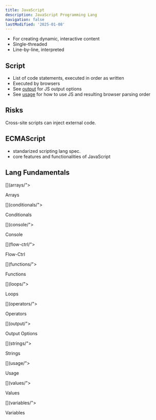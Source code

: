 ```yaml
---
title: JavaScript
description: JavaScript Programming Lang
navigation: false
lastModified: '2025-01-08'
---
```


- For creating dynamic, interactive content
- Single-threaded
- Line-by-line, interpreted

## Script

- List of code statements, executed in order as written
- Executed by browsers
- See [output](output.md) for JS output options
- See [usage](usage.md) for how to use JS and resulting browser parsing order

## Risks

Cross-site scripts can inject external code.

## ECMAScript

- standarized scripting lang spec.
- core features and functionalities of JavaScript

## Lang Fundamentals

<div class="ab-buttons">
[](arrays/"><p>Arrays</p></a></div>
[](conditionals/"><p>Conditionals</p></a></div>
[](console/"><p>Console</p></a></div>
[](flow-ctrl/"><p>Flow-Ctrl</p></a></div>
[](functions/"><p>Functions</p></a></div>
[](loops/"><p>Loops</p></a></div>
[](operators/"><p>Operators</p></a></div>
[](output/"><p>Output Options</p></a></div>
[](strings/"><p>Strings</p></a></div>
[](usage/"><p>Usage</p></a></div>
[](values/"><p>Values</p></a></div>
[](variables/"><p>Variables</p></a></div>
</div>
